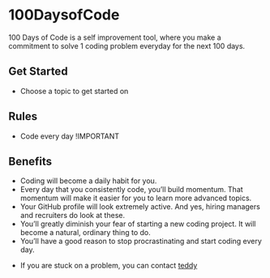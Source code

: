# 100DaysofCode
100 Days of Code is a self improvement tool, where you make a commitment to solve 1 coding problem everyday for the next 100 days.
## Get Started 
- Choose a topic to get started on

## Rules

- Code every day !IMPORTANT

## Benefits

* Coding will become a daily habit for you.
* Every day that you consistently code, you’ll build momentum. That momentum will make it easier for you to learn more advanced topics.
* Your GitHub profile will look extremely active. And yes, hiring managers and recruiters do look at these.
* You’ll greatly diminish your fear of starting a new coding project. It will become a natural, ordinary thing to do.
* You’ll have a good reason to stop procrastinating and start coding every day.




- If you are stuck on a problem, you can contact  [teddy](https://github.com/teddyoweh) 
